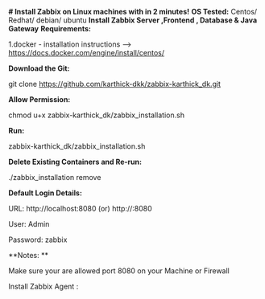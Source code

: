 **# Install Zabbix on Linux machines with in 2 minutes!**
**OS Tested:**
Centos/ Redhat/ debian/ ubuntu
**Install Zabbix Server ,Frontend , Database & Java Gateway**
**Requirements:**

1.docker - installation instructions --> https://docs.docker.com/engine/install/centos/

**Download the Git:**

git clone https://github.com/karthick-dkk/zabbix-karthick_dk.git

**Allow Permission:**

chmod u+x  zabbix-karthick_dk/zabbix_installation.sh

**Run:**

zabbix-karthick_dk/zabbix_installation.sh

**Delete Existing Containers and Re-run:**

./zabbix_installation remove

**Default Login Details:**

URL: http://localhost:8080         (or)          http://<ip-address>:8080

User: Admin
  
Password: zabbix

**Notes: **

  Make sure your are allowed port 8080 on your Machine or Firewall

Install Zabbix Agent :


